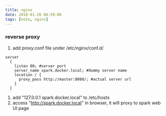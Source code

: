 ```yaml
---
title: nginx
date: 2018-01-26 06:59:06
tags: [note, nginx]
---
```


### reverse proxy
1. add proxy.conf file under /etc/nginx/conf.d/
```
server
  {
    listen 80; #server port
    server_name spark.docker.local; #dummy server name
    location / {
      proxy_pass http://master:8080/; #actual server url
    }
  }
```

1. add "127.0.0.1 spark.docker.local" to /etc/hosts
1. access "http://spark.docker.local" in browser, it will proxy to spark web UI page

